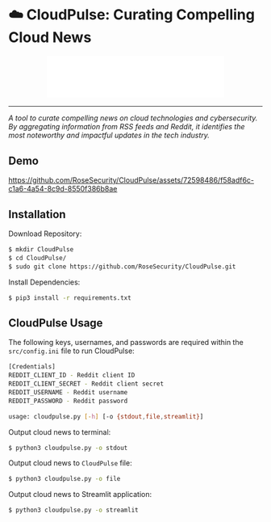 # :cloud: CloudPulse: Curating Compelling Cloud News

<p align="center">
<img width=70% height=50% src="./docs/img/CloudPulse_Logo.png">
</p>

---

_A tool to curate compelling news on cloud technologies and cybersecurity. By aggregating information from RSS feeds and Reddit, it identifies the most noteworthy and impactful updates in the tech industry._

## Demo

https://github.com/RoseSecurity/CloudPulse/assets/72598486/f58adf6c-c1a6-4a54-8c9d-8550f386b8ae

## Installation

Download Repository:

```sh
$ mkdir CloudPulse
$ cd CloudPulse/
$ sudo git clone https://github.com/RoseSecurity/CloudPulse.git
```

Install Dependencies:

```sh
$ pip3 install -r requirements.txt
```

## CloudPulse Usage

The following keys, usernames, and passwords are required within the `src/config.ini` file to run CloudPulse:

```sh
[Credentials]
REDDIT_CLIENT_ID - Reddit client ID
REDDIT_CLIENT_SECRET - Reddit client secret
REDDIT_USERNAME - Reddit username
REDDIT_PASSWORD - Reddit password
```

```sh
usage: cloudpulse.py [-h] [-o {stdout,file,streamlit}]
```

Output cloud news to terminal:

```sh
$ python3 cloudpulse.py -o stdout
```

Output cloud news to `CloudPulse` file:

```sh
$ python3 cloudpulse.py -o file
```

Output cloud news to Streamlit application:

```sh
$ python3 cloudpulse.py -o streamlit
```
